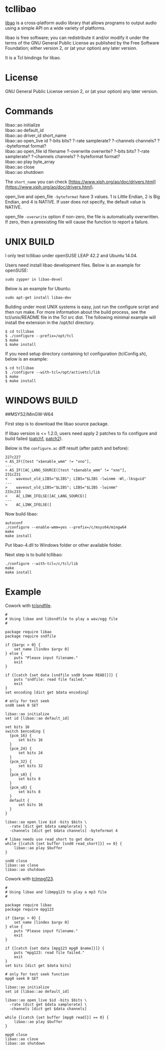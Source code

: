tcllibao
=====

[libao](https://www.xiph.org/ao/) is a cross-platform audio library
that allows programs to output audio using a simple API on a wide
variety of platforms.

libao is free software; you can redistribute it and/or modify
it under the terms of the GNU General Public License as published by
the Free Software Foundation; either version 2, or (at your option)
any later version.

It is a Tcl bindings for libao.


License
=====

GNU General Public License version 2, or (at your option) any later version.


Commands
=====

libao::ao initialize  
libao::ao default_id  
libao::ao driver_id short_name  
libao::ao open_live id ?-bits bits? ?-rate samplerate? ?-channels channels? ?-byteformat format?  
libao::ao open_file id filename ?-overwrite overwrite? ?-bits bits? ?-rate samplerate? ?-channels channels? ?-byteformat format?  
libao::ao play byte_array  
libao::ao close  
libao::ao shutdown

The `short_name` you can check
[https://www.xiph.org/ao/doc/drivers.html](https://www.xiph.org/ao/doc/drivers.html).

open_live and open_file `-byteformat` have 3 values.
1 is Little Endian, 2 is Big Endian, and 4 is NATIVE.
If user does not specify, the default value is NATIVE.

open_file `-overwrite` option if non-zero, the file is automatically
overwritten. If zero, then a preexisting file will cause the function
to report a failure.


UNIX BUILD
=====

I only test tcllibao under openSUSE LEAP 42.2 and Ubuntu 14.04.

Users need install libao development files. Below is an example for openSUSE:

	sudo zypper in libao-devel

Below is an example for Ubuntu:

	sudo apt-get install libao-dev

Building under most UNIX systems is easy, just run the configure script
and then run make. For more information about the build process, see the
tcl/unix/README file in the Tcl src dist. The following minimal example
will install the extension in the /opt/tcl directory.

	$ cd tcllibao
	$ ./configure --prefix=/opt/tcl
	$ make
	$ make install

If you need setup directory containing tcl configuration (tclConfig.sh),
below is an example:

	$ cd tcllibao
	$ ./configure --with-tcl=/opt/activetcl/lib
	$ make
	$ make install

WINDOWS BUILD
=====

##MSYS2/MinGW-W64

First step is to download the libao source package.

If libao version is <= 1.2.0, users need apply 2 patches to fix configure and build failed
([patch1](https://github.com/xiph/libao/commit/748ec5ecd7b733a1f5ae4447b4451487bc5b0bef),
[patch2](https://cygwin.com/ml/cygwin/2014-03/txtg9LhZUvVP5.txt)).

Below is the `configure.ac` diff result (after patch and before):

	227c227
	< AS_IF([test "x$enable_wmm" != "xno"],
	---
	> AS_IF([AC_LANG_SOURCE([test "x$enable_wmm" != "xno"],
	231c231
	<    waveout_old_LIBS="$LIBS"; LIBS="$LIBS -lwinmm -Wl,-lksguid"
	---
	>    waveout_old_LIBS="$LIBS"; LIBS="$LIBS -lwinmm"
	233c233
	<    AC_LINK_IFELSE([AC_LANG_SOURCE([
	---
	>    AC_LINK_IFELSE([

Now build libao:

	autoconf
	./configure --enable-wmm=yes --prefix=/c/msys64/mingw64
	make
	make install

Put libao-4.dll to Windows folder or other available folder.

Next step is to build tcllibao:

	./configure --with-tcl=/c/tcl/lib
	make
	make install

Example
=====

Cowork with [tclsndfile](https://github.com/ray2501/tclsndfile).

    #
    # Using libao and libsndfile to play a wav/ogg file
    #

    package require libao
    package require sndfile

    if {$argc > 0} {
        set name [lindex $argv 0]
    } else {
        puts "Please input filename."
        exit
    }

    if {[catch {set data [sndfile snd0 $name READ]}]} {
        puts "sndfile: read file failed."
        exit
    }
    set encoding [dict get $data encoding]

    # only for test seek
    snd0 seek 0 SET

    libao::ao initialize
    set id [libao::ao default_id]

    set bits 16
    switch $encoding {
      {pcm_16} {
          set bits 16
      }
      {pcm_24} {
          set bits 24
      }
      {pcm_32} {
          set bits 32
      }
      {pcm_s8} {
          set bits 8
      }
      {pcm_u8} {
          set bits 8
      }
      default {
          set bits 16
      }
    }

    libao::ao open_live $id -bits $bits \
      -rate [dict get $data samplerate] \
      -channels [dict get $data channels] -byteformat 4

    # libao needs use read_short to get data
    while {[catch {set buffer [snd0 read_short]}] == 0} {
        libao::ao play $buffer
    }

    snd0 close
    libao::ao close
    libao::ao shutdown

Cowork with [tclmpg123](https://github.com/ray2501/tclmpg123).

    #
    # Using libao and libmpg123 to play a mp3 file
    #

    package require libao
    package require mpg123

    if {$argc > 0} {
        set name [lindex $argv 0]
    } else {
        puts "Please input filename."
        exit
    }

    if {[catch {set data [mpg123 mpg0 $name]}]} {
        puts "mpg123: read file failed."
        exit
    }
    set bits [dict get $data bits]

    # only for test seek function
    mpg0 seek 0 SET

    libao::ao initialize
    set id [libao::ao default_id]

    libao::ao open_live $id -bits $bits \
      -rate [dict get $data samplerate] \
      -channels [dict get $data channels]

    while {[catch {set buffer [mpg0 read]}] == 0} {
        libao::ao play $buffer
    }

    mpg0 close
    libao::ao close
    libao::ao shutdown

